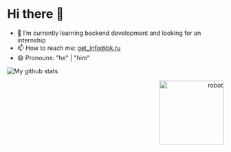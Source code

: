# Hi there 👋
- 🌱 I’m currently learning backend development and looking for an internship
- 📫 How to reach me: get_info@bk.ru
- 😄 Pronouns: "he" | "him"

![My github stats](https://github-readme-stats.vercel.app/api?username=rsh-12)

<p align="right">
  <img src="https://github.com/rsh-12/remember-places/blob/dev/static/images/robot.png?raw=true" alt="robot" width="150" height="150">
</p> 
